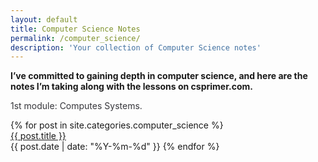 ```yaml
---
layout: default
title: Computer Science Notes
permalink: /computer_science/
description: 'Your collection of Computer Science notes'
---
```


<strong style="margin-top:-1rem;">
  I’ve committed to gaining depth in computer science, and here are the notes I’m taking along with the lessons on csprimer.com.
</strong>


<p style="color:rgb(54, 54, 59);">
  1st module: Computes Systems.
</p>

<div class='writing nu'>
  {% for post in site.categories.computer_science %}
    <div><a title='#{{ forloop.rindex }}' href='{{ post.url }}'>{{ post.title }}</a></div>
    <time>{{ post.date | date: "%Y-%m-%d" }}</time>
  {% endfor %}
</div>